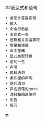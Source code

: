 ##表达式和语句

    • 桌面计算器实例
    • 输入
    • 命令行参数
    • 表达式一览
    • 逻辑和关系运算符
    • 增量和减量
    • 自由存储
    • 显式类型转换
    • 语句一览
    • 声明
    • 选择语句
    • 条件里的声明
    • 迭代语句
    • 声名狼藉的goto
    • 注释和缩进编排
    • 忠告
    • 练习

🔚